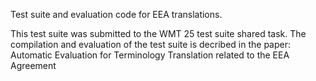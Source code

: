Test suite and evaluation code for EEA translations.

This test suite was submitted to the WMT 25 test suite shared task. The compilation and evaluation of the test suite is decribed in the paper: Automatic Evaluation for Terminology Translation related to the EEA Agreement

